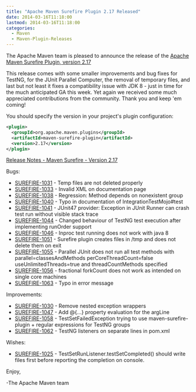 ```yaml
---
title: "Apache Maven Surefire Plugin 2.17 Released"
date: 2014-03-16T11:18:00
lastmod: 2014-03-16T11:18:00
categories:
  - Maven
  - Maven-Plugin-Releases
---
```

The Apache Maven team is pleased to announce the release of the 
[Apache Maven Surefire Plugin, version 2.17](http://maven.apache.org/surefire/maven-surefire-plugin/)

This release comes with some smaller improvements and bug fixes for TestNG,
for the JUnit Parallel Computer, the removal of temporary files, and last
but not least it fixes a compatibility issue with JDK 8 - just in time for
the much anticipated GA this week.
Yet again we received some much appreciated contributions from the
community. Thank you and keep 'em coming!

You should specify the version in your project's plugin configuration:

```xml
<plugin>
  <groupId>org.apache.maven.plugins</groupId>
  <artifactId>maven-surefire-plugin</artifactId>
  <version>2.17</version>
</plugin>
``` 

<!-- more -->

[Release Notes - Maven Surefire - Version 2.17](http://jira.codehaus.org/secure/ReleaseNote.jspa?projectId=10541&version=19536)

Bugs:

 * [SUREFIRE-1031](https://issues.apache.org/jira/browse/SUREFIRE-1031) - Temp files are not deleted properly
 * [SUREFIRE-1033](https://issues.apache.org/jira/browse/SUREFIRE-1033) - Invalid XML on documentation page
 * [SUREFIRE-1038](https://issues.apache.org/jira/browse/SUREFIRE-1038) - Regression: Method depends on nonexistent group
 * [SUREFIRE-1040](https://issues.apache.org/jira/browse/SUREFIRE-1040) - Typo in documentation of IntegrationTestMojo#test
 * [SUREFIRE-1041](https://issues.apache.org/jira/browse/SUREFIRE-1041) - JUnit47 provider: Exception in JUnit Runner can crash test run without visible stack trace
 * [SUREFIRE-1044](https://issues.apache.org/jira/browse/SUREFIRE-1044) - Changed behaviour of TestNG test execution after implementing runOrder support
 * [SUREFIRE-1046](https://issues.apache.org/jira/browse/SUREFIRE-1046) - Inproc test running does not work with java 8
 * [SUREFIRE-1051](https://issues.apache.org/jira/browse/SUREFIRE-1051) - Surefire plugin creates files in /tmp and does not delete them on exit
 * [SUREFIRE-1055](https://issues.apache.org/jira/browse/SUREFIRE-1055) - Parallel JUnit does not run all test methods with parallel=classesAndMethods perCoreThreadCount=false useUnlimitedThreads=true and threadCountMethods specified
 * [SUREFIRE-1056](https://issues.apache.org/jira/browse/SUREFIRE-1056) - fractional forkCount does not work as intended on single core machines
 * [SUREFIRE-1063](https://issues.apache.org/jira/browse/SUREFIRE-1063) - Typo in error message

Improvements:

 * [SUREFIRE-1030](https://issues.apache.org/jira/browse/SUREFIRE-1030) - Remove nested exception wrappers
 * [SUREFIRE-1047](https://issues.apache.org/jira/browse/SUREFIRE-1047) - Add @{...} property evaluation for the argLine
 * [SUREFIRE-1058](https://issues.apache.org/jira/browse/SUREFIRE-1058) - TestSetFailedException trying to use maven-surefire-plugin + regular expressions for TestNG groups
 * [SUREFIRE-1062](https://issues.apache.org/jira/browse/SUREFIRE-1062) - TestNG listeners on separate lines in pom.xml

Wishes:

 * [SUREFIRE-1025](https://issues.apache.org/jira/browse/SUREFIRE-1025) - TestSetRunListener.testSetCompleted() should write files first before reporting the completion on console.


Enjoy,

-The Apache Maven team


